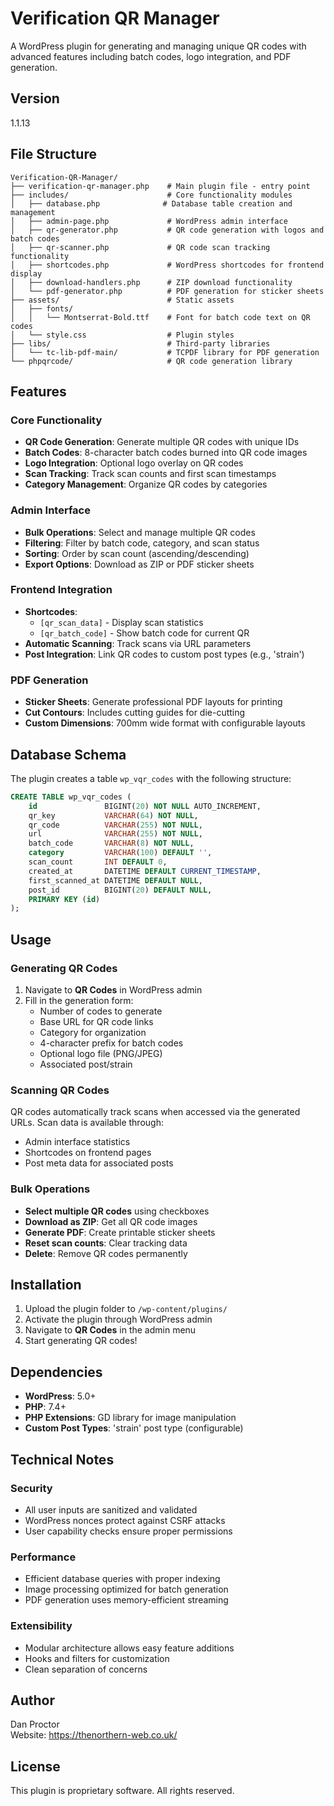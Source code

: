 # Verification QR Manager

A WordPress plugin for generating and managing unique QR codes with advanced features including batch codes, logo integration, and PDF generation.

## Version
1.1.13

## File Structure

```
Verification-QR-Manager/
├── verification-qr-manager.php    # Main plugin file - entry point
├── includes/                      # Core functionality modules
│   ├── database.php              # Database table creation and management
│   ├── admin-page.php             # WordPress admin interface
│   ├── qr-generator.php           # QR code generation with logos and batch codes
│   ├── qr-scanner.php             # QR code scan tracking functionality
│   ├── shortcodes.php             # WordPress shortcodes for frontend display
│   ├── download-handlers.php      # ZIP download functionality
│   └── pdf-generator.php          # PDF generation for sticker sheets
├── assets/                        # Static assets
│   ├── fonts/
│   │   └── Montserrat-Bold.ttf    # Font for batch code text on QR codes
│   └── style.css                  # Plugin styles
├── libs/                          # Third-party libraries
│   └── tc-lib-pdf-main/           # TCPDF library for PDF generation
└── phpqrcode/                     # QR code generation library
```

## Features

### Core Functionality
- **QR Code Generation**: Generate multiple QR codes with unique IDs
- **Batch Codes**: 8-character batch codes burned into QR code images
- **Logo Integration**: Optional logo overlay on QR codes
- **Scan Tracking**: Track scan counts and first scan timestamps
- **Category Management**: Organize QR codes by categories

### Admin Interface
- **Bulk Operations**: Select and manage multiple QR codes
- **Filtering**: Filter by batch code, category, and scan status
- **Sorting**: Order by scan count (ascending/descending)
- **Export Options**: Download as ZIP or PDF sticker sheets

### Frontend Integration
- **Shortcodes**: 
  - `[qr_scan_data]` - Display scan statistics
  - `[qr_batch_code]` - Show batch code for current QR
- **Automatic Scanning**: Track scans via URL parameters
- **Post Integration**: Link QR codes to custom post types (e.g., 'strain')

### PDF Generation
- **Sticker Sheets**: Generate professional PDF layouts for printing
- **Cut Contours**: Includes cutting guides for die-cutting
- **Custom Dimensions**: 700mm wide format with configurable layouts

## Database Schema

The plugin creates a table `wp_vqr_codes` with the following structure:

```sql
CREATE TABLE wp_vqr_codes (
    id               BIGINT(20) NOT NULL AUTO_INCREMENT,
    qr_key           VARCHAR(64) NOT NULL,
    qr_code          VARCHAR(255) NOT NULL,
    url              VARCHAR(255) NOT NULL,
    batch_code       VARCHAR(8) NOT NULL,
    category         VARCHAR(100) DEFAULT '',
    scan_count       INT DEFAULT 0,
    created_at       DATETIME DEFAULT CURRENT_TIMESTAMP,
    first_scanned_at DATETIME DEFAULT NULL,
    post_id          BIGINT(20) DEFAULT NULL,
    PRIMARY KEY (id)
);
```

## Usage

### Generating QR Codes
1. Navigate to **QR Codes** in WordPress admin
2. Fill in the generation form:
   - Number of codes to generate
   - Base URL for QR code links
   - Category for organization
   - 4-character prefix for batch codes
   - Optional logo file (PNG/JPEG)
   - Associated post/strain

### Scanning QR Codes
QR codes automatically track scans when accessed via the generated URLs. Scan data is available through:
- Admin interface statistics
- Shortcodes on frontend pages
- Post meta data for associated posts

### Bulk Operations
- **Select multiple QR codes** using checkboxes
- **Download as ZIP**: Get all QR code images
- **Generate PDF**: Create printable sticker sheets
- **Reset scan counts**: Clear tracking data
- **Delete**: Remove QR codes permanently

## Installation

1. Upload the plugin folder to `/wp-content/plugins/`
2. Activate the plugin through WordPress admin
3. Navigate to **QR Codes** in the admin menu
4. Start generating QR codes!

## Dependencies

- **WordPress**: 5.0+
- **PHP**: 7.4+
- **PHP Extensions**: GD library for image manipulation
- **Custom Post Types**: 'strain' post type (configurable)

## Technical Notes

### Security
- All user inputs are sanitized and validated
- WordPress nonces protect against CSRF attacks
- User capability checks ensure proper permissions

### Performance
- Efficient database queries with proper indexing
- Image processing optimized for batch generation
- PDF generation uses memory-efficient streaming

### Extensibility
- Modular architecture allows easy feature additions
- Hooks and filters for customization
- Clean separation of concerns

## Author
Dan Proctor  
Website: https://thenorthern-web.co.uk/

## License
This plugin is proprietary software. All rights reserved.
